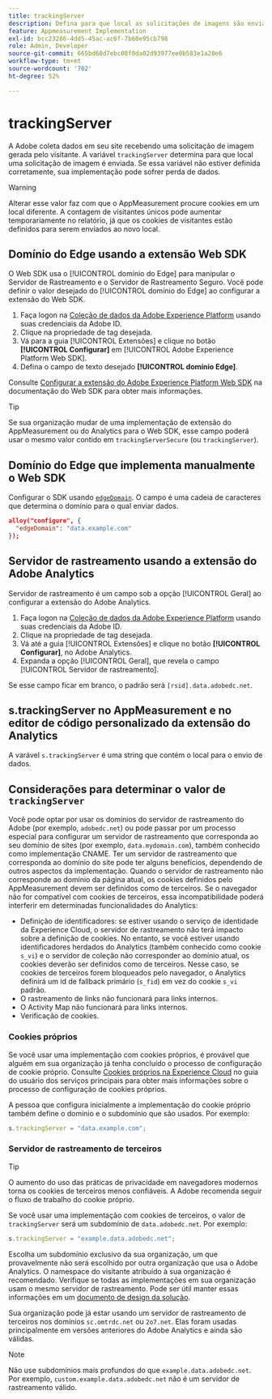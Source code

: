 ```yaml
---
title: trackingServer
description: Defina para que local as solicitações de imagens são enviadas.
feature: Appmeasurement Implementation
exl-id: bcc23286-4dd5-45ac-ac6f-7b60e95cb798
role: Admin, Developer
source-git-commit: 665bd68d7ebc08f0da02d93977ee0b583e1a28e6
workflow-type: tm+mt
source-wordcount: '702'
ht-degree: 52%

---
```


# trackingServer

A Adobe coleta dados em seu site recebendo uma solicitação de imagem gerada pelo visitante. A variável `trackingServer` determina para que local uma solicitação de imagem é enviada. Se essa variável não estiver definida corretamente, sua implementação pode sofrer perda de dados.

>[!WARNING]
>
>Alterar esse valor faz com que o AppMeasurement procure cookies em um local diferente. A contagem de visitantes únicos pode aumentar temporariamente no relatório, já que os cookies de visitantes estão definidos para serem enviados ao novo local.

## Domínio do Edge usando a extensão Web SDK

O Web SDK usa o [!UICONTROL domínio do Edge] para manipular o Servidor de Rastreamento e o Servidor de Rastreamento Seguro. Você pode definir o valor desejado do [!UICONTROL domínio do Edge] ao configurar a extensão do Web SDK.

1. Faça logon na [Coleção de dados da Adobe Experience Platform](https://experience.adobe.com/br/data-collection) usando suas credenciais da Adobe ID.
1. Clique na propriedade de tag desejada.
1. Vá para a guia [!UICONTROL Extensões] e clique no botão **[!UICONTROL Configurar]** em [!UICONTROL Adobe Experience Platform Web SDK].
1. Defina o campo de texto desejado **[!UICONTROL domínio Edge]**.

Consulte [Configurar a extensão do Adobe Experience Platform Web SDK](https://experienceleague.adobe.com/docs/experience-platform/edge/extension/web-sdk-extension-configuration.html?lang=pt-BR) na documentação do Web SDK para obter mais informações.

>[!TIP]
>
>Se sua organização mudar de uma implementação de extensão do AppMeasurement ou do Analytics para o Web SDK, esse campo poderá usar o mesmo valor contido em `trackingServerSecure` (ou `trackingServer`).

## Domínio do Edge que implementa manualmente o Web SDK

Configurar o SDK usando [`edgeDomain`](https://experienceleague.adobe.com/docs/experience-platform/edge/fundamentals/configuring-the-sdk.html?lang=pt-BR). O campo é uma cadeia de caracteres que determina o domínio para o qual enviar dados.

```json
alloy("configure", {
  "edgeDomain": "data.example.com"
});
```

## Servidor de rastreamento usando a extensão do Adobe Analytics

Servidor de rastreamento é um campo sob a opção [!UICONTROL Geral] ao configurar a extensão do Adobe Analytics.

1. Faça logon na [Coleção de dados da Adobe Experience Platform](https://experience.adobe.com/data-collection) usando suas credenciais da Adobe ID.
2. Clique na propriedade de tag desejada.
3. Vá até a guia [!UICONTROL Extensões] e clique no botão **[!UICONTROL Configurar]**, no Adobe Analytics.
4. Expanda a opção [!UICONTROL Geral], que revela o campo [!UICONTROL Servidor de rastreamento].

Se esse campo ficar em branco, o padrão será `[rsid].data.adobedc.net`.

## s.trackingServer no AppMeasurement e no editor de código personalizado da extensão do Analytics

A varável `s.trackingServer` é uma string que contém o local para o envio de dados.

## Considerações para determinar o valor de `trackingServer`

Você pode optar por usar os domínios do servidor de rastreamento do Adobe (por exemplo, `adobedc.net`) ou pode passar por um processo especial para configurar um servidor de rastreamento que corresponda ao seu domínio de sites (por exemplo, `data.mydomain.com`), também conhecido como implementação CNAME. Ter um servidor de rastreamento que corresponda ao domínio do site pode ter alguns benefícios, dependendo de outros aspectos da implementação. Quando o servidor de rastreamento não corresponde ao domínio da página atual, os cookies definidos pelo AppMeasurement devem ser definidos como de terceiros. Se o navegador não for compatível com cookies de terceiros, essa incompatibilidade poderá interferir em determinadas funcionalidades do Analytics:

- Definição de identificadores: se estiver usando o serviço de identidade da Experience Cloud, o servidor de rastreamento não terá impacto sobre a definição de cookies. No entanto, se você estiver usando identificadores herdados do Analytics (também conhecido como cookie `s_vi`) e o servidor de coleção não corresponder ao domínio atual, os cookies deverão ser definidos como de terceiros. Nesse caso, se cookies de terceiros forem bloqueados pelo navegador, o Analytics definirá um id de fallback primário (`s_fid`) em vez do cookie `s_vi` padrão.
- O rastreamento de links não funcionará para links internos.
- O Activity Map não funcionará para links internos.
- Verificação de cookies.

### Cookies próprios

Se você usar uma implementação com cookies próprios, é provável que alguém em sua organização já tenha concluído o processo de configuração de cookie próprio. Consulte [Cookies próprios na Experience Cloud](https://experienceleague.adobe.com/docs/core-services/interface/ec-cookies/cookies-first-party.html?lang=pt-BR) no guia do usuário dos serviços principais para obter mais informações sobre o processo de configuração de cookies próprios.

A pessoa que configura inicialmente a implementação do cookie próprio também define o domínio e o subdomínio que são usados. Por exemplo:

```js
s.trackingServer = "data.example.com";
```

### Servidor de rastreamento de terceiros

>[!TIP]
>
>O aumento do uso das práticas de privacidade em navegadores modernos torna os cookies de terceiros menos confiáveis. A Adobe recomenda seguir o fluxo de trabalho do cookie próprio.

Se você usar uma implementação com cookies de terceiros, o valor de `trackingServer` será um subdomínio de `data.adobedc.net`. Por exemplo:

```js
s.trackingServer = "example.data.adobedc.net";
```

Escolha um subdomínio exclusivo da sua organização, um que provavelmente não será escolhido por outra organização que usa o Adobe Analytics.  O namespace do visitante atribuído à sua organização é recomendado.  Verifique se todas as implementações em sua organização usam o mesmo servidor de rastreamento. Pode ser útil manter essas informações em um [documento de design da solução](../../prepare/solution-design.md).

Sua organização pode já estar usando um servidor de rastreamento de terceiros nos domínios `sc.omtrdc.net` ou `2o7.net`.  Elas foram usadas principalmente em versões anteriores do Adobe Analytics e ainda são válidas.

>[!NOTE]
>
>Não use subdomínios mais profundos do que `example.data.adobedc.net`. Por exemplo, `custom.example.data.adobedc.net` não é um servidor de rastreamento válido.

